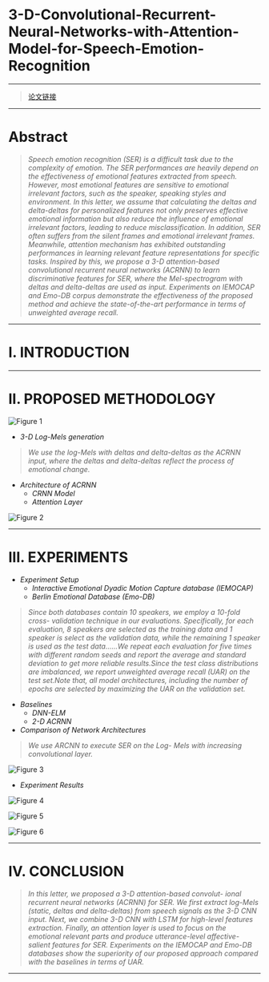 # 3-D-Convolutional-Recurrent-Neural-Networks-with-Attention-Model-for-Speech-Emotion-Recognition

----------
> [论文链接](https://github.com/xuanjihe/speech-emotion-recognition/blob/master/3-D.pdf)

----------
# Abstract

> *Speech emotion recognition (SER) is a difficult task due to the complexity of emotion. The SER performances are heavily depend on the effectiveness of emotional features extracted from speech. However, most emotional features are sensitive to emotional irrelevant factors, such as the speaker, speaking styles and environment. In this letter, we assume that calculating the deltas and delta-deltas for personalized features not only preserves effective emotional information but also reduce the influence of emotional irrelevant factors, leading to reduce misclassification. In addition, SER often suffers from the silent frames and emotional irrelevant frames. Meanwhile, attention mechanism has exhibited outstanding performances in learning relevant feature representations for specific tasks. Inspired by this, we propose a 3-D attention-based convolutional recurrent neural networks (ACRNN) to learn discriminative features for SER, where the Mel-spectrogram with deltas and delta-deltas are used as input. Experiments on IEMOCAP and Emo-DB corpus demonstrate the effectiveness of the proposed method and achieve the state-of-the-art performance in terms of unweighted average recall.*

----------
# I. INTRODUCTION

----------
# II. PROPOSED METHODOLOGY

![Figure 1](https://github.com/Eurus-Holmes/Research_Papers/raw/master/paper_notes/3-D-Convolutional-Recurrent-Neural-Networks-with-Attention-Model-for-Speech-Emotion-Recognition/images/1.png)

 - *3-D Log-Mels generation*

>  *We use the log-Mels with deltas and delta-deltas as the ACRNN input, where the deltas and delta-deltas reflect the process of emotional change.*

 - *Architecture of ACRNN*
    - *CRNN Model*
    - *Attention Layer*
    
![Figure 2](https://github.com/Eurus-Holmes/Research_Papers/raw/master/paper_notes/3-D-Convolutional-Recurrent-Neural-Networks-with-Attention-Model-for-Speech-Emotion-Recognition/images/2.png)
  
----------
# III. EXPERIMENTS

 - *Experiment Setup*
    - *Interactive Emotional Dyadic Motion Capture database (IEMOCAP)* 
    - *Berlin Emotional Database (Emo-DB)*

> *Since both databases contain 10 speakers, we employ a 10-fold cross- validation technique in our evaluations. Specifically, for each evaluation, 8 speakers are selected as the training data and 1 speaker is select as the validation data, while the remaining 1 speaker is used as the test data......We repeat each evaluation for five times with different random seeds and report the average and standard deviation to get more reliable results.Since the test class distributions are imbalanced, we report unweighted average recall (UAR) on the test set.Note that, all model architectures, including the number of epochs are selected by maximizing the UAR on the validation set.*

 - *Baselines*
    - *DNN-ELM*
    - *2-D ACRNN*
 - *Comparison of Network Architectures*

> *We use ARCNN to execute SER on the Log- Mels with increasing convolutional layer.*

![Figure 3](https://github.com/Eurus-Holmes/Research_Papers/raw/master/paper_notes/3-D-Convolutional-Recurrent-Neural-Networks-with-Attention-Model-for-Speech-Emotion-Recognition/images/3.png)

  - *Experiment Results*

  ![Figure 4](https://github.com/Eurus-Holmes/Research_Papers/raw/master/paper_notes/3-D-Convolutional-Recurrent-Neural-Networks-with-Attention-Model-for-Speech-Emotion-Recognition/images/4.png)
  
  ![Figure 5](https://github.com/Eurus-Holmes/Research_Papers/raw/master/paper_notes/3-D-Convolutional-Recurrent-Neural-Networks-with-Attention-Model-for-Speech-Emotion-Recognition/images/5.png)
  
  ![Figure 6](https://github.com/Eurus-Holmes/Research_Papers/raw/master/paper_notes/3-D-Convolutional-Recurrent-Neural-Networks-with-Attention-Model-for-Speech-Emotion-Recognition/images/6.png)

     

----------
# IV. CONCLUSION

> *In this letter, we proposed a 3-D attention-based convolut- ional recurrent neural networks (ACRNN) for SER. We first extract log-Mels (static, deltas and delta-deltas) from speech signals as the 3-D CNN input. Next, we combine 3-D CNN with LSTM for high-level features extraction. Finally, an attention layer is used to focus on the emotional relevant parts and produce utterance-level affective-salient features for SER. Experiments on the IEMOCAP and Emo-DB databases show the superiority of our proposed approach compared with the baselines in terms of UAR.*

----------
































